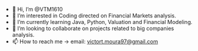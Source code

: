 - 👋 Hi, I’m @VTM1610
- 👀 I’m interested in Coding directed on Financial Markets analysis.
- 🌱 I’m currently learning Java, Python, Valuation and Financial Modeling.
- 💞️ I’m looking to collaborate on projects related to big companies analysis.
- 📫 How to reach me -> email: victort.moura97@gmail.com

<!---
VTM1610/VTM1610 is a ✨ special ✨ repository because its `README.md` (this file) appears on your GitHub profile.
You can click the Preview link to take a look at your changes.
--->
